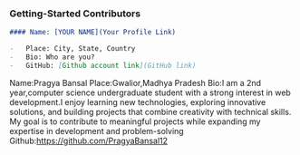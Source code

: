 ### Getting-Started Contributors

```markdown
#### Name: [YOUR NAME](Your Profile Link)

-   Place: City, State, Country
-   Bio: Who are you?
-   GitHub: [Github account link](GitHub link)
```

Name:Pragya Bansal
Place:Gwalior,Madhya Pradesh
Bio:I am a 2nd year,computer science undergraduate student with a strong interest in web development.I enjoy learning new technologies, exploring innovative solutions, and building projects that combine creativity with technical skills. My goal is to contribute to meaningful projects while expanding my expertise in development and problem-solving
Github:https://github.com/PragyaBansal12
